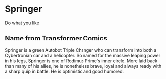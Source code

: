 Springer
========

Do what you like

## Name from Transformer Comics
Springer is a green Autobot Triple Changer who can transform into both a Cybertronian car and a helicopter.
So named for the massive leaping power in his legs, Springer is one of Rodimus Prime's inner circle. More laid back than many of his allies, he is nonetheless brave, loyal and always ready with a sharp quip in battle. He is optimistic and good humored.
